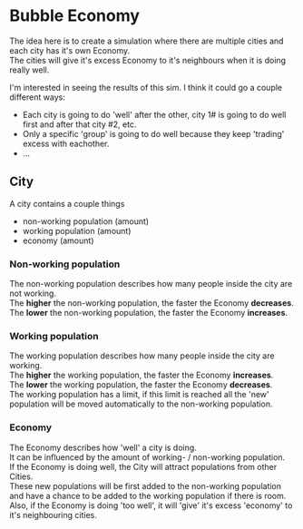# Bubble Economy

The idea here is to create a simulation where there are multiple cities and each city has it's own Economy.<br>
The cities will give it's excess Economy to it's neighbours when it is doing really well.<br>

I'm interested in seeing the results of this sim.
I think it could go a couple different ways:
- Each city is going to do 'well' after the other, city 1# is going to do well first and after that city #2, etc.
- Only a specific 'group' is going to do well because they keep 'trading' excess with eachother.
- ...

## City
A city contains a couple things
- non-working population (amount)
- working population (amount)
- economy (amount)

### Non-working population
The non-working population describes how many people inside the city are not working.<br>
The **higher** the non-working population, the faster the Economy **decreases**.<br>
The **lower** the non-working population, the faster the Economy **increases**.<br>

### Working population
The working population describes how many people inside the city are working.<br>
The **higher** the working population, the faster the Economy **increases**.<br>
The **lower** the working population, the faster the Economy **decreases**.<br>
The working population has a limit, if this limit is reached all the 'new' population will be moved automatically to the non-working population.<br>

### Economy
The Economy describes how 'well' a city is doing.<br>
It can be influenced by the amount of working- / non-working population.<br>
If the Economy is doing well, the City will attract populations from other Cities.<br>
These new populations will be first added to the non-working population and have a chance to be added to the working population if there is room.<br>
Also, if the Economy is doing 'too well', it will 'give' it's excess 'economy' to it's neighbouring cities.<br>